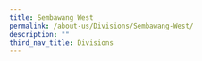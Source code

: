 ```yaml
---
title: Sembawang West
permalink: /about-us/Divisions/Sembawang-West/
description: ""
third_nav_title: Divisions
---
```


